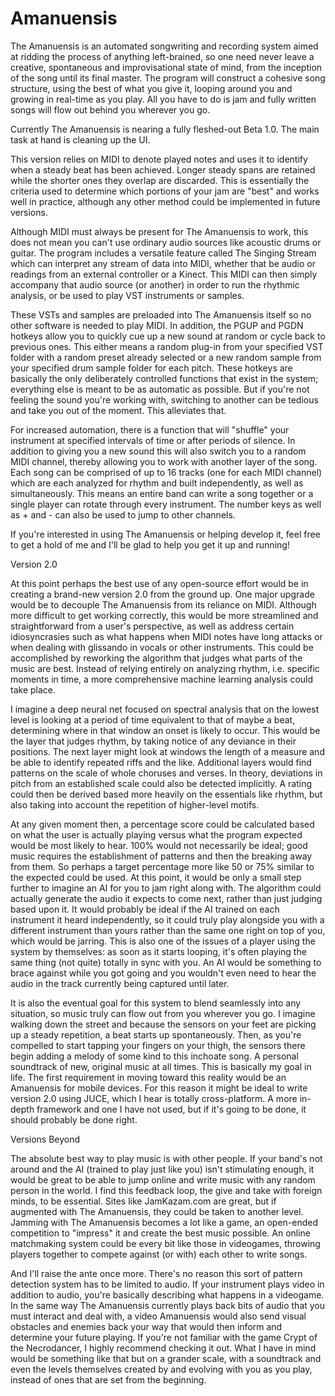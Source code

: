 # Amanuensis
The Amanuensis is an automated songwriting and recording system aimed at ridding the process of anything left-brained, so one need never leave a creative, spontaneous and improvisational state of mind, from the inception of the song until its final master. The program will construct a cohesive song structure, using the best of what you give it, looping around you and growing in real-time as you play. All you have to do is jam and fully written songs will flow out behind you wherever you go.

Currently The Amanuensis is nearing a fully fleshed-out Beta 1.0. The main task at hand is cleaning up the UI.

This version relies on MIDI to denote played notes and uses it to identify when a steady beat has been achieved. Longer steady spans are retained while the shorter ones they overlap are discarded. This is essentially the criteria used to determine which portions of your jam are "best" and works well in practice, although any other method could be implemented in future versions.

Although MIDI must always be present for The Amanuensis to work, this does not mean you can't use ordinary audio sources like acoustic drums or guitar. The program includes a versatile feature called The Singing Stream which can interpret any stream of data into MIDI, whether that be audio or readings from an external controller or a Kinect. This MIDI can then simply accompany that audio source (or another) in order to run the rhythmic analysis, or be used to play VST instruments or samples.

These VSTs and samples are preloaded into The Amanuensis itself so no other software is needed to play MIDI. In addition, the PGUP and PGDN hotkeys allow you to quickly cue up a new sound at random or cycle back to previous ones. This either means a random plug-in from your specified VST folder with a random preset already selected or a new random sample from your specified drum sample folder for each pitch. These hotkeys are basically the only deliberately controlled functions that exist in the system; everything else is meant to be as automatic as possible. But if you're not feeling the sound you're working with, switching to another can be tedious and take you out of the moment. This alleviates that.

For increased automation, there is a function that will "shuffle" your instrument at specified intervals of time or after periods of silence. In addition to giving you a new sound this will also switch you to a random MIDI channel, thereby allowing you to work with another layer of the song. Each song can be comprised of up to 16 tracks (one for each MIDI channel) which are each analyzed for rhythm and built independently, as well as simultaneously. This means an entire band can write a song together or a single player can rotate through every instrument. The number keys as well as + and - can also be used to jump to other channels.

If you're interested in using The Amanuensis or helping develop it, feel free to get a hold of me and I'll be glad to help you get it up and running!

Version 2.0

At this point perhaps the best use of any open-source effort would be in creating a brand-new version 2.0 from the ground up. One major upgrade would be to decouple The Amanuensis from its reliance on MIDI. Although more difficult to get working correctly, this would be more streamlined and straightforward from a user's perspective, as well as address certain idiosyncrasies such as what happens when MIDI notes have long attacks or when dealing with glissando in vocals or other instruments. This could be accomplished by reworking the algorithm that judges what parts of the music are best. Instead of relying entirely on analyzing rhythm, i.e. specific moments in time, a more comprehensive machine learning analysis could take place.

I imagine a deep neural net focused on spectral analysis that on the lowest level is looking at a period of time equivalent to that of maybe a beat, determining where in that window an onset is likely to occur. This would be the layer that judges rhythm, by taking notice of any deviance in their positions. The next layer might look at windows the length of a measure and be able to identify repeated riffs and the like. Additional layers would find patterns on the scale of whole choruses and verses. In theory, deviations in pitch from an established scale could also be detected implicitly. A rating could then be derived based more heavily on the essentials like rhythm, but also taking into account the repetition of higher-level motifs.

At any given moment then, a percentage score could be calculated based on what the user is actually playing versus what the program expected would be most likely to hear. 100% would not necessarily be ideal; good music requires the establishment of patterns and then the breaking away from them. So perhaps a target percentage more like 50 or 75% similar to the expected could be used. At this point, it would be only a small step further to imagine an AI for you to jam right along with. The algorithm could actually generate the audio it expects to come next, rather than just judging based upon it. It would probably be ideal if the AI trained on each instrument it heard independently, so it could truly play alongside you with a different instrument than yours rather than the same one right on top of you, which would be jarring. This is also one of the issues of a player using the system by themselves: as soon as it starts looping, it's often playing the same thing (not quite) totally in sync with you. An AI would be something to brace against while you got going and you wouldn't even need to hear the audio in the track currently being captured until later.

It is also the eventual goal for this system to blend seamlessly into any situation, so music truly can flow out from you wherever you go. I imagine walking down the street and because the sensors on your feet are picking up a steady repetition, a beat starts up spontaneously. Then, as you're compelled to start tapping your fingers on your thigh, the sensors there begin adding a melody of some kind to this inchoate song. A personal soundtrack of new, original music at all times. This is basically my goal in life. The first requirement in moving toward this reality would be an Amanuensis for mobile devices. For this reason it might be ideal to write version 2.0 using JUCE, which I hear is totally cross-platform. A more in-depth framework and one I have not used, but if it's going to be done, it should probably be done right.

Versions Beyond

The absolute best way to play music is with other people. If your band's not around and the AI (trained to play just like you) isn't stimulating enough, it would be great to be able to jump online and write music with any random person in the world. I find this feedback loop, the give and take with foreign minds, to be essential. Sites like JamKazam.com are great, but if augmented with The Amanuensis, they could be taken to another level. Jamming with The Amanuensis becomes a lot like a game, an open-ended competition to "impress" it and create the best music possible. An online matchmaking system could be every bit like those in videogames, throwing players together to compete against (or with) each other to write songs.

And I'll raise the ante once more. There's no reason this sort of pattern detection system has to be limited to audio. If your instrument plays video in addition to audio, you're basically describing what happens in a videogame. In the same way The Amanuensis currently plays back bits of audio that you must interact and deal with, a video Amanuensis would also send visual obstacles and enemies back your way that would then inform and determine your future playing. If you're not familiar with the game Crypt of the Necrodancer, I highly recommend checking it out. What I have in mind would be something like that but on a grander scale, with a soundtrack and even the levels themselves created by and evolving with you as you play, instead of ones that are set from the beginning.